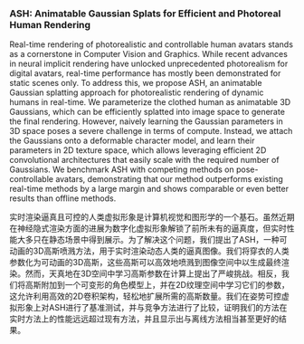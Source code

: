 ### ASH: Animatable Gaussian Splats for Efficient and Photoreal Human Rendering

Real-time rendering of photorealistic and controllable human avatars stands as a cornerstone in Computer Vision and Graphics. While recent advances in neural implicit rendering have unlocked unprecedented photorealism for digital avatars, real-time performance has mostly been demonstrated for static scenes only. To address this, we propose ASH, an animatable Gaussian splatting approach for photorealistic rendering of dynamic humans in real-time. We parameterize the clothed human as animatable 3D Gaussians, which can be efficiently splatted into image space to generate the final rendering. However, naively learning the Gaussian parameters in 3D space poses a severe challenge in terms of compute. Instead, we attach the Gaussians onto a deformable character model, and learn their parameters in 2D texture space, which allows leveraging efficient 2D convolutional architectures that easily scale with the required number of Gaussians. We benchmark ASH with competing methods on pose-controllable avatars, demonstrating that our method outperforms existing real-time methods by a large margin and shows comparable or even better results than offline methods.

实时渲染逼真且可控的人类虚拟形象是计算机视觉和图形学的一个基石。虽然近期在神经隐式渲染方面的进展为数字化虚拟形象解锁了前所未有的逼真度，但实时性能大多只在静态场景中得到展示。为了解决这个问题，我们提出了ASH，一种可动画的3D高斯喷溅方法，用于实时渲染动态人类的逼真图像。我们将穿衣的人类参数化为可动画的3D高斯，这些高斯可以高效地喷溅到图像空间中以生成最终渲染。然而，天真地在3D空间中学习高斯参数在计算上提出了严峻挑战。相反，我们将高斯附加到一个可变形的角色模型上，并在2D纹理空间中学习它们的参数，这允许利用高效的2D卷积架构，轻松地扩展所需的高斯数量。我们在姿势可控虚拟形象上对ASH进行了基准测试，并与竞争方法进行了比较，证明我们的方法在实时方法上的性能远远超过现有方法，并且显示出与离线方法相当甚至更好的结果。
